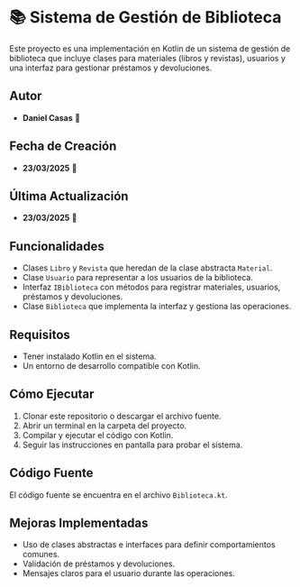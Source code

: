 # 📚 Sistema de Gestión de Biblioteca

Este proyecto es una implementación en Kotlin de un sistema de gestión de biblioteca que incluye clases para materiales (libros y revistas), usuarios y una interfaz para gestionar préstamos y devoluciones.

## Autor
- **Daniel Casas** 👤

## Fecha de Creación
- **23/03/2025** 📅

## Última Actualización
- **23/03/2025** 📅

## Funcionalidades
- Clases `Libro` y `Revista` que heredan de la clase abstracta `Material`.
- Clase `Usuario` para representar a los usuarios de la biblioteca.
- Interfaz `IBiblioteca` con métodos para registrar materiales, usuarios, préstamos y devoluciones.
- Clase `Biblioteca` que implementa la interfaz y gestiona las operaciones.

## Requisitos
- Tener instalado Kotlin en el sistema.
- Un entorno de desarrollo compatible con Kotlin.

## Cómo Ejecutar
1. Clonar este repositorio o descargar el archivo fuente.
2. Abrir un terminal en la carpeta del proyecto.
3. Compilar y ejecutar el código con Kotlin.
4. Seguir las instrucciones en pantalla para probar el sistema.

## Código Fuente
El código fuente se encuentra en el archivo `Biblioteca.kt`.

## Mejoras Implementadas
- Uso de clases abstractas e interfaces para definir comportamientos comunes.
- Validación de préstamos y devoluciones.
- Mensajes claros para el usuario durante las operaciones.

